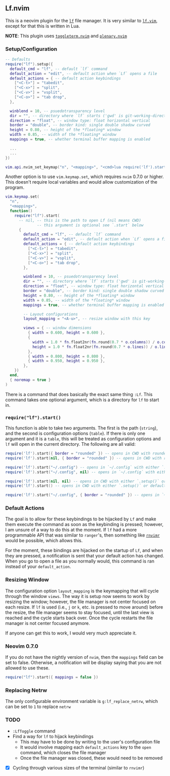 ## Lf.nvim

This is a neovim plugin for the [`lf`](https://github.com/gokcehan/lf) file manager.
It is very similar to [`lf.vim`](https://github.com/ptzz/lf.vim), except for that this is written in Lua.

**NOTE**: This plugin uses [`toggleterm.nvim`](https://github.com/akinsho/toggleterm.nvim) and [`plenary.nvim`](https://github.com/nvim-lua/plenary.nvim)

### Setup/Configuration

```lua
-- Defaults
require("lf").setup({
  default_cmd = "lf", -- default `lf` command
  default_action = "edit", -- default action when `Lf` opens a file
  default_actions = { -- default action keybindings
    ["<C-t>"] = "tabedit",
    ["<C-x>"] = "split",
    ["<C-v>"] = "vsplit",
    ["<C-o>"] = "tab drop",
  },

  winblend = 10, -- psuedotransparency level
  dir = "", -- directory where `lf` starts ('gwd' is git-working-directory)
  direction = "float", -- window type: float horizontal vertical
  border = "double", -- border kind: single double shadow curved
  height = 0.80, -- height of the *floating* window
  width = 0.85, -- width of the *floating* window
  mappings = true, -- whether terminal buffer mapping is enabled

  ...
  ...
})

vim.api.nvim_set_keymap("n", "<mapping>", "<cmd>lua require('lf').start()", { noremap = true })
```

Another option is to use `vim.keymap.set`, which requires `nvim` 0.7.0 or higher. This doesn't require local
variables and would allow customization of the program.

```lua
vim.keymap.set(
  "n",
  "<mapping>",
  function()
    require("lf").start(
      -- nil, -- this is the path to open Lf (nil means CWD)
              -- this argument is optional see `.start` below
      {
        default_cmd = "lf", -- default `lf` command
        default_action = "edit", -- default action when `Lf` opens a file
        default_actions = { -- default action keybindings
          ["<C-t>"] = "tabedit",
          ["<C-x>"] = "split",
          ["<C-v>"] = "vsplit",
          ["<C-o>"] = "tab drop",
        },

        winblend = 10, -- psuedotransparency level
        dir = "", -- directory where `lf` starts ('gwd' is git-working-directory)
        direction = "float", -- window type: float horizontal vertical
        border = "double", -- border kind: single double shadow curved
        height = 0.80, -- height of the *floating* window
        width = 0.85, -- width of the *floating* window
        mappings = true, -- whether terminal buffer mapping is enabled

        -- Layout configurations
        layout_mapping = "<A-u>", -- resize window with this key

        views = { -- window dimensions
          { width = 0.600, height = 0.600 },
          {
            width = 1.0 * fn.float2nr(fn.round(0.7 * o.columns)) / o.columns,
            height = 1.0 * fn.float2nr(fn.round(0.7 * o.lines)) / o.lines,
          },
          { width = 0.800, height = 0.800 },
          { width = 0.950, height = 0.950 },
        },
    })
  end,
  { noremap = true }
)
```

There is a command that does basically the exact same thing `:Lf`. This command takes one optional argument,
which is a directory for `lf` to start in.

### `require("lf").start()`
This function is able to take two arguments. The first is the path (`string`), and the second is configuration
options (`table`). If there is only one argument and it is a `table`, this will be treated as configuration
options and `lf` will open in the current directory. The following are all valid:

```lua
require('lf').start({ border = "rounded" }) -- opens in CWD with rounded borders
require('lf').start(nil, { border = "rounded" }) -- opens in CWD with rounded borders

require('lf').start("~/.config") -- opens in `~/.config` with either `.setup()` or default options
require('lf').start("~/.config", nil) -- opens in `~/.config` with either `.setup()` or default options

require('lf').start(nil, nil) -- opens in CWD with either `.setup()` or default options
require('lf').start() -- opens in CWD with either `.setup()` or default options

require('lf').start("~/.config", { border = "rounded" }) -- opens in `~/.config` with rounded borders
```

### Default Actions
The goal is to allow for these keybindings to be hijacked by `Lf` and make them execute the command
as soon as the keybinding is pressed; however, I am unsure of a way to do this at the moment. If `lf` had a more
programmable API that was similar to `ranger`'s, then something like [`rnvimr`](https://github.com/kevinhwang91/rnvimr)
would be possible, which allows this.

For the moment, these bindings are hijacked on the startup of `Lf`, and when they are pressed, a notification is sent
that your default action has changed. When you go to open a file as you normally would, this command is ran instead
of your `default_action`.

### Resizing Window
The configuration option `layout_mapping` is the keymapping that will cycle through the window `views`.
The way it is setup now seems to work by resizing the window; however, the file manager is not center focused on each resize.
If `lf` is used (i.e., `j` or `k`, etc. is pressed to move around) before the resize, the file manager seems to stay focused,
until the last view is reached and the cycle starts back over. Once the cycle restarts the file manager is not center
focused anymore.

If anyone can get this to work, I would very much appreciate it.

### Neovim 0.7.0
If you do not have the nightly version of `nvim`, then the `mappings` field can be set to false.
Otherwise, a notification will be display saying that you are not allowed to use these.

```lua
require("lf").start({ mappings = false })
```

### Replacing Netrw
The only configurable environment variable is `g:lf_replace_netrw`, which can be set to `1` to replace `netrw`

### TODO
- `:LfToggle` command
- Find a way for `lf` to hijack keybindings
  - This may have to be done by writing to the user's configuration file
  - It would involve mapping each `default_actions` key to the `open` command, which closes the file manager
  - Once the file manager was closed, these would need to be removed
- [x] Cycling through various sizes of the terminal (similar to `rnvimr`)
